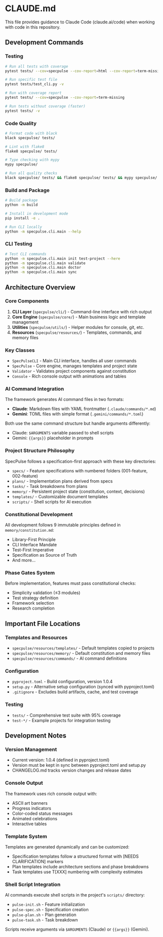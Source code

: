 # CLAUDE.md

This file provides guidance to Claude Code (claude.ai/code) when working with code in this repository.

## Development Commands

### Testing
```bash
# Run all tests with coverage
pytest tests/ --cov=specpulse --cov-report=html --cov-report=term-missing

# Run specific test file
pytest tests/test_cli.py -v

# Run with coverage report
pytest tests/ --cov=specpulse --cov-report=term-missing

# Run tests without coverage (faster)
pytest tests/ -v
```

### Code Quality
```bash
# Format code with black
black specpulse/ tests/

# Lint with flake8
flake8 specpulse/ tests/

# Type checking with mypy
mypy specpulse/

# Run all quality checks
black specpulse/ tests/ && flake8 specpulse/ tests/ && mypy specpulse/
```

### Build and Package
```bash
# Build package
python -m build

# Install in development mode
pip install -e .

# Run CLI locally
python -m specpulse.cli.main --help
```

### CLI Testing
```bash
# Test CLI commands
python -m specpulse.cli.main init test-project --here
python -m specpulse.cli.main validate
python -m specpulse.cli.main doctor
python -m specpulse.cli.main sync
```

## Architecture Overview

### Core Components
1. **CLI Layer** (`specpulse/cli/`) - Command-line interface with rich output
2. **Core Engine** (`specpulse/core/`) - Main business logic and template management
3. **Utilities** (`specpulse/utils/`) - Helper modules for console, git, etc.
4. **Resources** (`specpulse/resources/`) - Templates, commands, and memory files

### Key Classes
- `SpecPulseCLI` - Main CLI interface, handles all user commands
- `SpecPulse` - Core engine, manages templates and project state
- `Validator` - Validates project components against constitution
- `Console` - Rich console output with animations and tables

### AI Command Integration
The framework generates AI command files in two formats:
- **Claude**: Markdown files with YAML frontmatter (`.claude/commands/*.md`)
- **Gemini**: TOML files with simple format (`.gemini/commands/*.toml`)

Both use the same command structure but handle arguments differently:
- Claude: `$ARGUMENTS` variable passed to shell scripts
- Gemini: `{{args}}` placeholder in prompts

### Project Structure Philosophy
SpecPulse follows a specification-first approach with these key directories:
- `specs/` - Feature specifications with numbered folders (001-feature, 002-feature)
- `plans/` - Implementation plans derived from specs
- `tasks/` - Task breakdowns from plans
- `memory/` - Persistent project state (constitution, context, decisions)
- `templates/` - Customizable document templates
- `scripts/` - Shell scripts for AI execution

### Constitutional Development
All development follows 9 immutable principles defined in `memory/constitution.md`:
- Library-First Principle
- CLI Interface Mandate
- Test-First Imperative
- Specification as Source of Truth
- And more...

### Phase Gates System
Before implementation, features must pass constitutional checks:
- Simplicity validation (≤3 modules)
- Test strategy definition
- Framework selection
- Research completion

## Important File Locations

### Templates and Resources
- `specpulse/resources/templates/` - Default templates copied to projects
- `specpulse/resources/memory/` - Default constitution and memory files
- `specpulse/resources/commands/` - AI command definitions

### Configuration
- `pyproject.toml` - Build configuration, version 1.0.4
- `setup.py` - Alternative setup configuration (synced with pyproject.toml)
- `.gitignore` - Excludes build artifacts, cache, and test coverage

### Testing
- `tests/` - Comprehensive test suite with 95% coverage
- `test-*/` - Example projects for integration testing

## Development Notes

### Version Management
- Current version: 1.0.4 (defined in pyproject.toml)
- Version must be kept in sync between pyproject.toml and setup.py
- CHANGELOG.md tracks version changes and release dates

### Console Output
The framework uses rich console output with:
- ASCII art banners
- Progress indicators
- Color-coded status messages
- Animated celebrations
- Interactive tables

### Template System
Templates are generated dynamically and can be customized:
- Specification templates follow a structured format with [NEEDS CLARIFICATION] markers
- Plan templates include architecture sections and phase breakdowns
- Task templates use T[XXX] numbering with complexity estimates

### Shell Script Integration
AI commands execute shell scripts in the project's `scripts/` directory:
- `pulse-init.sh` - Feature initialization
- `pulse-spec.sh` - Specification creation
- `pulse-plan.sh` - Plan generation
- `pulse-task.sh` - Task breakdown

Scripts receive arguments via `$ARGUMENTS` (Claude) or `{{args}}` (Gemini).